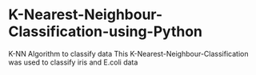 # K-Nearest-Neighbour-Classification-using-Python
K-NN Algorithm to classify data
This K-Nearest-Neighbour-Classification was used to classify iris and E.coli data
